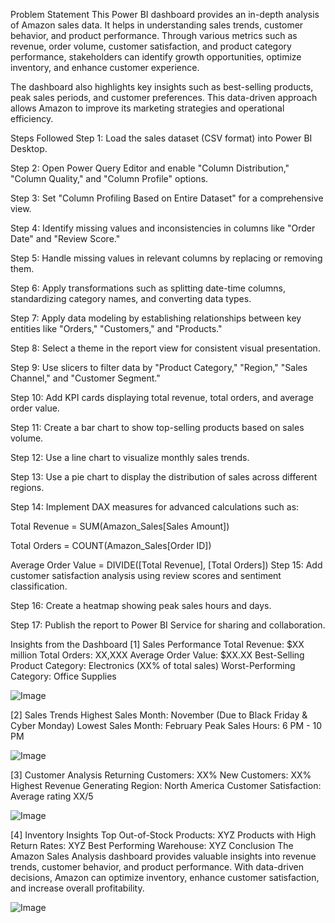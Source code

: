 Problem Statement
This Power BI dashboard provides an in-depth analysis of Amazon sales data. It helps in understanding sales trends, customer behavior, and product performance. Through various metrics such as revenue, order volume, customer satisfaction, and product category performance, stakeholders can identify growth opportunities, optimize inventory, and enhance customer experience.

The dashboard also highlights key insights such as best-selling products, peak sales periods, and customer preferences. This data-driven approach allows Amazon to improve its marketing strategies and operational efficiency.

Steps Followed
Step 1: Load the sales dataset (CSV format) into Power BI Desktop.

Step 2: Open Power Query Editor and enable "Column Distribution," "Column Quality," and "Column Profile" options.

Step 3: Set "Column Profiling Based on Entire Dataset" for a comprehensive view.

Step 4: Identify missing values and inconsistencies in columns like "Order Date" and "Review Score."

Step 5: Handle missing values in relevant columns by replacing or removing them.

Step 6: Apply transformations such as splitting date-time columns, standardizing category names, and converting data types.

Step 7: Apply data modeling by establishing relationships between key entities like "Orders," "Customers," and "Products."

Step 8: Select a theme in the report view for consistent visual presentation.

Step 9: Use slicers to filter data by "Product Category," "Region," "Sales Channel," and "Customer Segment."

Step 10: Add KPI cards displaying total revenue, total orders, and average order value.

Step 11: Create a bar chart to show top-selling products based on sales volume.

Step 12: Use a line chart to visualize monthly sales trends.

Step 13: Use a pie chart to display the distribution of sales across different regions.

Step 14: Implement DAX measures for advanced calculations such as:

Total Revenue = SUM(Amazon_Sales[Sales Amount])

Total Orders = COUNT(Amazon_Sales[Order ID])

Average Order Value = DIVIDE([Total Revenue], [Total Orders])
Step 15: Add customer satisfaction analysis using review scores and sentiment classification.

Step 16: Create a heatmap showing peak sales hours and days.

Step 17: Publish the report to Power BI Service for sharing and collaboration.

Insights from the Dashboard
[1] Sales Performance
Total Revenue: $XX million
Total Orders: XX,XXX
Average Order Value: $XX.XX
Best-Selling Product Category: Electronics (XX% of total sales)
Worst-Performing Category: Office Supplies

![Image](https://github.com/user-attachments/assets/5304f77e-0c7e-40d8-8e75-f245bb3ff687)

[2] Sales Trends
Highest Sales Month: November (Due to Black Friday & Cyber Monday)
Lowest Sales Month: February
Peak Sales Hours: 6 PM - 10 PM

![Image](https://github.com/user-attachments/assets/e5cc0c37-77f3-471e-88c9-a8ed59fc477d)

[3] Customer Analysis
Returning Customers: XX%
New Customers: XX%
Highest Revenue Generating Region: North America
Customer Satisfaction: Average rating XX/5

![Image](https://github.com/user-attachments/assets/8b1b8a79-3c6c-47ef-9632-4d8665bc0aaa)

[4] Inventory Insights
Top Out-of-Stock Products: XYZ
Products with High Return Rates: XYZ
Best Performing Warehouse: XYZ
Conclusion
The Amazon Sales Analysis dashboard provides valuable insights into revenue trends, customer behavior, and product performance. With data-driven decisions, Amazon can optimize inventory, enhance customer satisfaction, and increase overall profitability.

![Image](https://github.com/user-attachments/assets/5f609596-e22a-4e4b-a065-36eb39f6ca7c)
